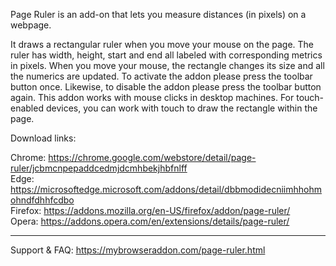 Page Ruler is an add-on that lets you measure distances (in pixels) on a webpage. 

It draws a rectangular ruler when you move your mouse on the page. The ruler has width, height, start and end all labeled with corresponding metrics in pixels. When you move your mouse, the rectangle changes its size and all the numerics are updated. To activate the addon please press the toolbar button once. Likewise, to disable the addon please press the toolbar button again. This addon works with mouse clicks in desktop machines. For touch-enabled devices, you can work with touch to draw the rectangle within the page.

Download links:

Chrome: https://chrome.google.com/webstore/detail/page-ruler/jcbmcnpepaddcedmjdcmhbekjhbfnlff  
Edge: https://microsoftedge.microsoft.com/addons/detail/dbbmodidecniimhhohmohndfdhhfcdbo  
Firefox: https://addons.mozilla.org/en-US/firefox/addon/page-ruler/  
Opera: https://addons.opera.com/en/extensions/details/page-ruler/  

--------------------------------------------------------------

Support & FAQ: https://mybrowseraddon.com/page-ruler.html  
